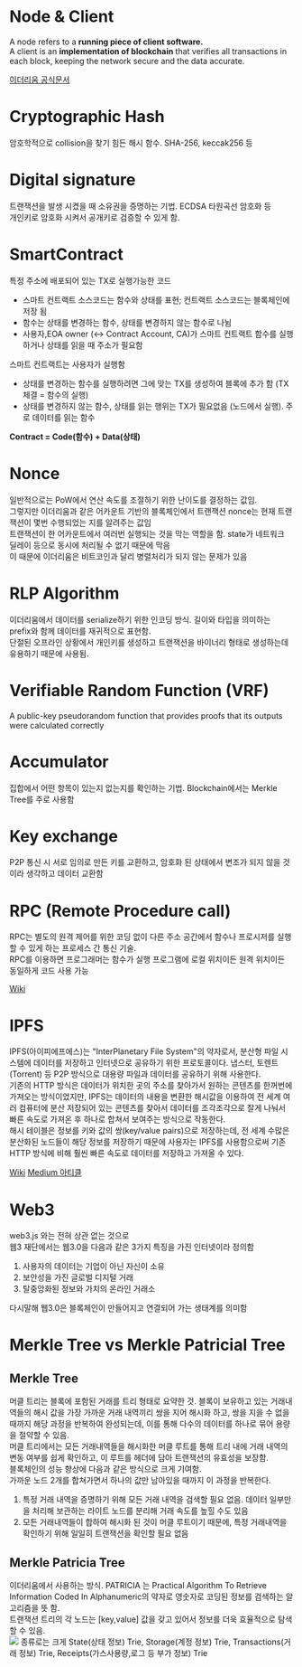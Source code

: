
# Node & Client

<p>
  A node refers to a <b>running piece of client software.</b><br/>
  A client is an <b>implementation of blockchain</b> that verifies all transactions in each block, keeping the network secure and the data accurate.
</p>

[이더리움 공식문서](https://ethereum.org/en/developers/docs/nodes-and-clients/)

# Cryptographic Hash
<p>
암호학적으로 collision을 찾기 힘든 해시 함수. SHA-256, keccak256 등
</p>

# Digital signature

<p>
  트랜잭션을 발생 시켰을 때 소유권을 증명하는 기법. ECDSA 타원곡선 암호화 등 <br/>
  개인키로 암호화 시켜서 공개키로 검증할 수 있게 함.
</p>

# SmartContract

<p>
  특정 주소에 배포되어 있는 TX로 실행가능한 코드
  <ul>
    <li>스마트 컨트랙트 소스코드는 함수와 상태를 표현; 컨트랙트 소스코드는 블록체인에 저장 됨</li>
    <li>함수는 상태를 변경하는 함수, 상태를 변경하지 않는 함수로 나뉨</li>
    <li>사용자,EOA owner (<-> Contract Account, CA)가 스마트 컨트랙트 함수를 실행하거나 상태를 읽을 때 주소가 필요함</li>
  </ul>
  스마트 컨트랙트는 사용자가 실행함
  <ul>
    <li>상태를 변경하는 함수를 실행하려면 그에 맞는 TX를 생성하여 블록에 추가 함 (TX체결 = 함수의 실행)</li>
    <li>상태를 변경하지 않는 함수, 상태를 읽는 행위는 TX가 필요없음 (노드에서 실행). 주로 데이터를 읽는 함수</li>
  </ul>
  <b>Contract = Code(함수) + Data(상태)</b><br/>
</p>

# Nonce

<p>
  일반적으로는 PoW에서 연산 속도를 조절하기 위한 난이도를 결정하는 값임. <br/>
  그렇지만 이더리움과 같은 어카운트 기반의 블록체인에서 트랜잭션 nonce는 현재 트랜잭션이 몇번 수행되었는 지를 알려주는 값임 <br/>
  트랜잭션이 한 어카운트에서 여러번 실행되는 것을 막는 역할을 함. state가 네트워크 딜레이 등으로 동시에 처리될 수 없기 때문에 막음<br/>
  이 때문에 이더리움은 비트코인과 달리 병렬처리가 되지 않는 문제가 있음
</p>

# RLP Algorithm

<p>
  이더리움에서 데이터를 serialize하기 위한 인코딩 방식. 길이와 타입을 의미하는 prefix와 함께 데이터를 재귀적으로 표현함.<br/>
  단절된 오프라인 상황에서 개인키를 생성하고 트랜잭션을 바이너리 형태로 생성하는데 유용하기 때문에 사용됨.<br/>
</p>

# Verifiable Random Function (VRF)

<p>
  A public-key pseudorandom function that provides proofs that its outputs were calculated correctly <br/>
</p>

# Accumulator

<p>
  집합에서 어떤 항목이 있는지 없는지를 확인하는 기법. Blockchain에서는 Merkle Tree를 주로 사용함
</p>

# Key exchange

<p>
  P2P 통신 시 서로 임의로 만든 키를 교환하고, 암호화 된 상태에서 변조가 되지 않을 것이라 생각하고 데이터 교환함
</p>

# RPC (Remote Procedure call)

<p>
  RPC는 별도의 원격 제어를 위한 코딩 없이 다른 주소 공간에서 함수나 프로시저를 실행할 수 있게 하는 프로세스 간 통신 기술.<br/>
  RPC를 이용하면 프로그래머는 함수가 실행 프로그램에 로컬 위치이든 원격 위치이든 동일하게 코드 사용 가능 
</p>

[Wiki](https://ko.wikipedia.org/wiki/%EC%9B%90%EA%B2%A9_%ED%94%84%EB%A1%9C%EC%8B%9C%EC%A0%80_%ED%98%B8%EC%B6%9C)


# IPFS

<p>
IPFS(아이피에프에스)는 "InterPlanetary File System"의 약자로서, 분산형 파일 시스템에 데이터를 저장하고 인터넷으로 공유하기 위한 프로토콜이다. 냅스터, 토렌트(Torrent) 등 P2P 방식으로 대용량 파일과 데이터를 공유하기 위해 사용한다. <br/>
기존의 HTTP 방식은 데이터가 위치한 곳의 주소를 찾아가서 원하는 콘텐츠를 한꺼번에 가져오는 방식이었지만, IPFS는 데이터의 내용을 변환한 해시값을 이용하여 전 세계 여러 컴퓨터에 분산 저장되어 있는 콘텐츠를 찾아서 데이터를 조각조각으로 잘게 나눠서 빠른 속도로 가져온 후 하나로 합쳐서 보여주는 방식으로 작동한다. <br/>
해시 테이블은 정보를 키와 값의 쌍(key/value pairs)으로 저장하는데, 전 세계 수많은 분산화된 노드들이 해당 정보를 저장하기 때문에 사용자는 IPFS를 사용함으로써 기존 HTTP 방식에 비해 훨씬 빠른 속도로 데이터를 저장하고 가져올 수 있다.
</p>

[Wiki](http://wiki.hash.kr/index.php/IPFS)
[Medium 아티클](https://medium.com/@kblockresearch/8-ipfs-interplanetary-file-system-%EC%9D%B4%ED%95%B4%ED%95%98%EA%B8%B0-1%EB%B6%80-http-web%EC%9D%84-%EB%84%98%EC%96%B4%EC%84%9C-ipfs-web%EC%9C%BC%EB%A1%9C-46382a2a6539)

# Web3

<p>
  web3.js 와는 전혀 상관 없는 것으로<br/>
  웹3 재단에서는 웹3.0을 다음과 같은 3가지 특징을 가진 인터넷이라 정의함<br/>
  <ol>
    <li> 사용자의 데이터는 기업이 아닌 자신이 소유 </li>
    <li> 보안성을 가진 글로벌 디지털 거래 </li>
    <li> 탈중앙화된 정보와 가치의 온라인 거래소 </li>
  </ol>
  다시말해 웹3.0은 블록체인이 만들어지고 연결되어 가는 생태계를 의미함<br/>
</p>

# Merkle Tree vs Merkle Patricial Tree

## Merkle Tree
<p>
  머클 트리는 블록에 포함된 거래를 트리 형태로 요약한 것. 블록이 보유하고 있는 거래내역들의 해시 값을 가장 가까운 거래 내역끼리 쌍을 지어 해시화 하고, 쌍을 지을 수 없을 때까지 해당 과정을 반복하여 완성되는데, 이를 통해 다수의 데이터를 하나로 묶어 용량을 절약할 수 있음. <br/>
  머클 트리에서는 모든 거래내역들을 해시화한 머클 루트를 통해 트리 내에 거래 내역의 변동 여부를 쉽게 확인하고, 이 루트를 헤더에 담아 트랜잭션의 유효성을 보장함. <br/>
  블록체인의 성능 향상에 다음과 같은 방식으로 크게 기여함.<br/>
  가까운 노드 2개를 합쳐가면서 하나의 값만 남아있을 때까지 이 과정을 반복한다.<br/>
  <ol>
    <li> 특정 거래 내역을 증명하기 위해 모든 거래 내역을 검색할 필요 없음. 데이터 일부만을 처리해 보관하는 라이트 노드를 분리해 거래 속도를 높힐 수도 있음</li>
    <li> 모든 거래내역들이 합하여 해시화 된 것이 머클 루트이기 때문에, 특정 거래내역을 확인하기 위해 일일히 트랜잭션을 확인할 필요 없음</li>
  </ol>
</p>

## Merkle Patricia Tree

<p>
  이더리움에서 사용하는 방식. PATRICIA 는 Practical Algorithm To Retrieve Information Coded In Alphanumeric의 약자로 영숫자로 코딩된 정보를 검색하는 알고리즘을 뜻 함. <br/>
  트랜잭션 트리의 각 노드는 [key,value] 값을 갖고 있어서 정보를 더욱 효율적으로 탐색할 수 있음. <br/>
  <img src="/img/Merkle Patricia Trie.png"/>
  종류로는 크게 State(상태 정보) Trie, Storage(계정 정보) Trie, Transactions(거래 정보) Trie, Receipts(가스사용량,로그 등 부가 정보) Trie
</p>
